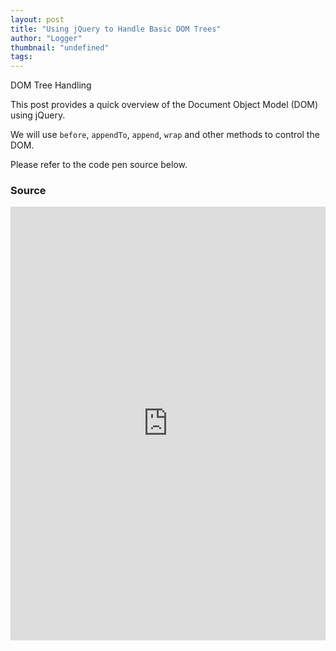 ```yaml
---
layout: post
title: "Using jQuery to Handle Basic DOM Trees"
author: "Logger"
thumbnail: "undefined"
tags: 
---
```



DOM Tree Handling

This post provides a quick overview of the Document Object Model (DOM) using jQuery.

We will use `before`, `appendTo`, `append`, `wrap` and other methods to control the DOM.

Please refer to the code pen source below.

### Source

<iframe allowfullscreen="true" allowpaymentrequest="true" allowtransparency="true" class="cp_embed_iframe " frameborder="0" height="694" width="100%" name="cp_embed_1" scrolling="no" src="https://codepen.io/jaehee/embed/dvawqN?height=694&amp;theme-id=19458&amp;slug-hash=dvawqN&amp;default-tab=js&amp;user=jaehee&amp;embed-version=2&amp;pen-title=DOM%20%ED%8A%B8%EB%A6%AC%20%EB%8B%A4%EB%A3%A8%EA%B8%B0&amp;name=cp_embed_1" style="width: 100%; overflow:hidden; display:block;" title="DOM 트리 다루기" loading="lazy" id="cp_embed_dvawqN"></iframe>